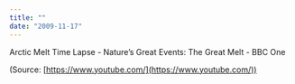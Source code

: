 ```yaml
---
title: ""
date: "2009-11-17"
---
```


Arctic Melt Time Lapse - Nature’s Great Events: The Great Melt - BBC One

(Source: [https://www.youtube.com/](https://www.youtube.com/))
